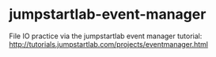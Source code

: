 jumpstartlab-event-manager
==========================

File IO practice via the jumpstartlab event manager tutorial: http://tutorials.jumpstartlab.com/projects/eventmanager.html
